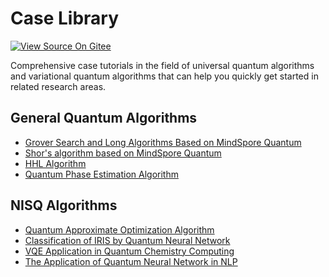 # Case Library

[![View Source On Gitee](https://mindspore-website.obs.cn-north-4.myhuaweicloud.com/website-images/r2.5.0/resource/_static/logo_source_en.svg)](https://gitee.com/mindspore/docs/blob/r2.5.0/docs/mindquantum/docs/source_en/case_library/case_library.md)

Comprehensive case tutorials in the field of universal quantum algorithms and variational quantum algorithms that can help you quickly get started in related research areas.

## General Quantum Algorithms

<ul>
  <li><a href="grover_search_algorithm.html">Grover Search and Long Algorithms Based on MindSpore Quantum</a></li>
  <li><a href="shor_algorithm.html">Shor's algorithm based on MindSpore Quantum</a></li>
  <li><a href="hhl_algorithm.html">HHL Algorithm</a></li>
  <li><a href="quantum_phase_estimation.html">Quantum Phase Estimation Algorithm</a></li>
</ul>

## NISQ Algorithms

<ul>
  <li><a href="quantum_approximate_optimization_algorithm.html">Quantum Approximate Optimization Algorithm</a></li>
  <li><a href="classification_of_iris_by_qnn.html">Classification of IRIS by Quantum Neural Network</a></li>
  <li><a href="vqe_for_quantum_chemistry.html">VQE Application in Quantum Chemistry Computing</a></li>
  <li><a href="qnn_for_nlp.html">The Application of Quantum Neural Network in NLP</a></li>
</ul>
